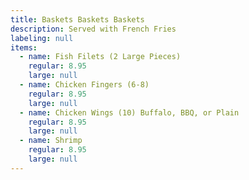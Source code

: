 ```yaml
---
title: Baskets Baskets Baskets
description: Served with French Fries
labeling: null
items:
  - name: Fish Filets (2 Large Pieces)
    regular: 8.95
    large: null
  - name: Chicken Fingers (6-8)
    regular: 8.95
    large: null
  - name: Chicken Wings (10) Buffalo, BBQ, or Plain
    regular: 8.95
    large: null
  - name: Shrimp
    regular: 8.95
    large: null
---
```

